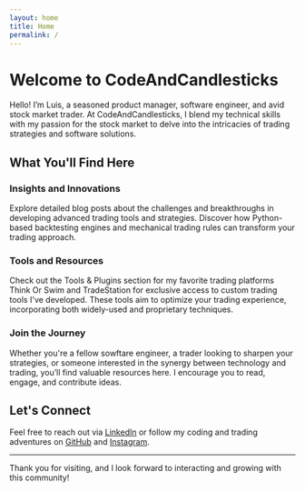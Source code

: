 ```yaml
---
layout: home
title: Home
permalink: /
---
```


# Welcome to CodeAndCandlesticks

Hello! I’m Luis, a seasoned product manager, software engineer, and avid stock market trader. At CodeAndCandlesticks, I blend my technical skills with my passion for the stock market to delve into the intricacies of trading strategies and software solutions.

## What You'll Find Here

### Insights and Innovations
Explore detailed blog posts about the challenges and breakthroughs in developing advanced trading tools and strategies. Discover how Python-based backtesting engines and mechanical trading rules can transform your trading approach.

### Tools and Resources
Check out the Tools & Plugins section for my favorite trading platforms Think Or Swim and TradeStation for exclusive access to custom trading tools I've developed. These tools aim to optimize your trading experience, incorporating both widely-used and proprietary techniques.

### Join the Journey
Whether you're a fellow sowftare engineer, a trader looking to sharpen your strategies, or someone interested in the synergy between technology and trading, you’ll find valuable resources here. I encourage you to read, engage, and contribute ideas.

## Let's Connect
Feel free to reach out via [LinkedIn](https://www.linkedin.com/in/luispic/) or follow my coding and trading adventures on [GitHub](https://github.com/CodeAndCandlesticks) and [Instagram](https://www.instagram.com/tsl_trader).

---

Thank you for visiting, and I look forward to interacting and growing with this community!
